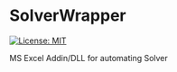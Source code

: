 # SolverWrapper

[![License: MIT](https://img.shields.io/badge/License-MIT-yellow.svg)](https://opensource.org/licenses/MIT)

MS Excel Addin/DLL for automating Solver
